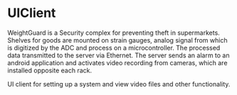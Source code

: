 # UIClient


WeightGuard is a Security complex for preventing theft in supermarkets. Shelves for goods are mounted on strain gauges, analog signal from which is digitized by the ADC and process on a microcontroller. The processed data transmitted to the server via Ethernet. The server sends an alarm to an android application and activates video recording from cameras, which are installed opposite each rack.

UI client for setting up a system and view video files and other functionality.
